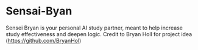 # Sensai-Byan
Sensei Bryan is your personal AI study partner, meant to help increase study effectiveness and deepen logic. Credit to Bryan Holl for project idea (https://github.com/BryanHol)

